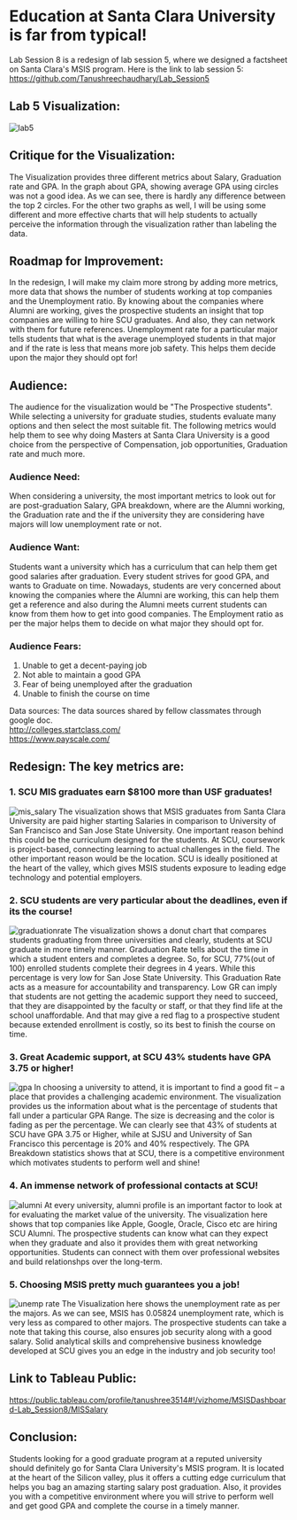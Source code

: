# Education at Santa Clara University is far from typical!
Lab Session 8 is a redesign of lab session 5, where we designed a factsheet on Santa Clara's MSIS program.
Here is the link to lab session 5:                                                  
https://github.com/Tanushreechaudhary/Lab_Session5

## Lab 5 Visualization:
![lab5](https://user-images.githubusercontent.com/32077698/32647064-6a0f629e-c5a4-11e7-97ea-76d14541ec52.png)
## Critique for the Visualization:
The Visualization provides three different metrics about Salary, Graduation rate and GPA. In the graph about GPA, showing average GPA using circles was not a good idea. As we can see, there is hardly any difference between the top 2 circles. For the other two graphs as well, I will be using some different and more effective charts that will help students to actually perceive the information through the visualization rather than labeling the data.

## Roadmap for Improvement:
In the redesign, I will make my claim more strong by adding more metrics, more data that shows the number of students working at top companies and the Unemployment ratio. By knowing about the companies where Alumni are working, gives the prospective students an insight that top companies are willing to hire SCU graduates. And also, they can network with them for future references. Unemployment rate for a particular major tells students that what is the average unemployed students in that major and if the rate is less that means more job safety. This helps them decide upon the major they should opt for!

## Audience:
The audience for the visualization would be "The Prospective students". While selecting a university for graduate studies, students evaluate many options and then select the most suitable fit. The following metrics would help them to see why doing Masters at Santa Clara University is a good choice from the perspective of Compensation, job opportunities, Graduation rate and much more. 

### Audience Need: 
When considering a university, the most important metrics to look out for are post-graduation Salary, GPA breakdown, where are the Alumni working, the Graduation rate and the if the university they are considering have majors will low unemployment rate or not. 

### Audience Want: 
Students want a university which has a curriculum that can help them get good salaries after graduation. Every student strives for good GPA, and wants to Graduate on time. Nowadays, students are very concerned about knowing the companies where the Alumni are working, this can help them get a reference and also during the Alumni meets current students can know from them how to get into good companies. The Employment ratio as per the major helps them to decide on what major they should opt for. 

### Audience Fears:
1. Unable to get a decent-paying job
2. Not able to maintain a good GPA
3. Fear of being unemployed after the graduation
4. Unable to finish the course on time

Data sources: The data sources shared by fellow classmates through google doc.                                         
http://colleges.startclass.com/          
https://www.payscale.com/


## Redesign: The key metrics are:

### 1. SCU MIS graduates earn $8100 more than USF graduates!
![mis_salary](https://user-images.githubusercontent.com/32077698/32646969-f4f539c0-c5a3-11e7-8a66-9f4d354ed331.png)
The visualization shows that MSIS graduates from Santa Clara University are paid higher starting Salaries in comparison to University of San Francisco and San Jose State University. One important reason behind this could be the curriculum designed for the students. At SCU, coursework is project-based, connecting learning to actual challenges in the field. The other important reason would be the location. SCU is ideally positioned at the heart of the valley, which gives MSIS students exposure to leading edge technology and potential employers.

### 2. SCU students are very particular about the deadlines, even if its the course!
![graduationrate](https://user-images.githubusercontent.com/32077698/32646968-f4d2abda-c5a3-11e7-858e-c6cabeb80827.png)
The visualization shows a donut chart that compares students graduating from three universities and clearly, students at SCU graduate in more timely manner. Graduation Rate tells about the time in which a student enters and completes a degree. So, for SCU, 77%(out of 100) enrolled students complete their degrees in 4 years. While this percentage is very low for San Jose State University.
This Graduation Rate acts as a measure for accountability and transparency. Low GR can imply that students are not getting the academic support they need to succeed, that they are disappointed by the faculty or staff, or that they find life at the school unaffordable. 
And that may give a red flag to a prospective student because extended enrollment is costly, so its best to finish the course on time.

### 3. Great Academic support, at SCU 43% students have GPA 3.75 or higher!
![gpa](https://user-images.githubusercontent.com/32077698/32646967-f4af37e0-c5a3-11e7-832d-1a21e9a5e073.png)
In choosing a university to attend, it is important to find a good fit – a place that provides a challenging academic environment. The visualization provides us the information about what is the percentage of students that fall under a particular GPA Range. The size is decreasing and the color is fading as per the percentage. We can clearly see that 43% of students at SCU have GPA 3.75 or Higher, while at SJSU and University of San Francisco this percentage is 20% and 40% respectively. 
The GPA Breakdown statistics shows that at SCU, there is a competitive environment which motivates students to perform well and shine! 

### 4. An immense network of professional contacts at SCU!
![alumni](https://user-images.githubusercontent.com/32077698/32646965-f489d540-c5a3-11e7-944c-6c0afc1e602f.png)
At every university, alumni profile is an important factor to look at for evaluating the market value of the university. The visualization here shows that top companies like Apple, Google, Oracle, Cisco etc are hiring SCU Alumni. The prospective students can know what can they expect when they graduate and also it provides them with great networking opportunities. Students can connect with them over professional websites and build relationshps over the long-term.

### 5. Choosing MSIS pretty much guarantees you a job!
![unemp rate](https://user-images.githubusercontent.com/32077698/32689037-d4275906-c690-11e7-9cdc-daf561642424.png)
The Visualization here shows the unemployment rate as per the majors. As we can see, MSIS has 0.05824 unemployment rate, which is very less as compared to other majors. The prospective students can take a note that taking this course, also ensures job security along with a good salary. Solid analytical skills and comprehensive business knowledge developed at SCU gives you an edge in the industry and job security too!


## Link to Tableau Public:
https://public.tableau.com/profile/tanushree3514#!/vizhome/MSISDashboard-Lab_Session8/MISSalary

## Conclusion:
Students looking for a good graduate program at a reputed university should definitely go for Santa Clara University's MSIS program. It is located at the heart of the Silicon valley, plus it offers a cutting edge curriculum that helps you bag an amazing starting salary post graduation. Also, it provides you with a competitive environment where you will strive to perform well and get good GPA and complete the course in a timely manner.
